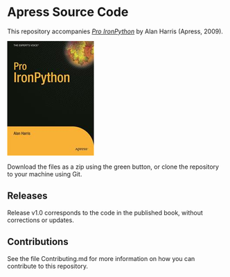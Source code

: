 # Apress Source Code

This repository accompanies [*Pro IronPython*](http://www.apress.com/9781430219620) by Alan Harris (Apress, 2009).

![Cover image](9781430219620.jpg)

Download the files as a zip using the green button, or clone the repository to your machine using Git.

## Releases

Release v1.0 corresponds to the code in the published book, without corrections or updates.

## Contributions

See the file Contributing.md for more information on how you can contribute to this repository.
